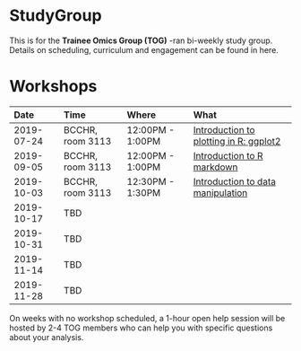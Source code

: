 # StudyGroup

This is for the **Trainee Omics Group (TOG)** -ran bi-weekly study group. Details on scheduling, curriculum and engagement can be found in here.

# Workshops

| Date | Time | Where | What |
| :-- |:---|:---| :-------|
| 2019-07-24| BCCHR, room 3113 | 12:00PM - 1:00PM| [Introduction to plotting in R: ggplot2](workshops/2019-07-24_intro_to_ggplot2) |
| 2019-09-05 | BCCHR, room 3113 | 12:00PM - 1:00PM| [Introduction to R markdown](workshops/2019-09-05_intro_to_rmarkdown) |
| 2019-10-03 | BCCHR, room 3113 | 12:30PM - 1:30PM| [Introduction to data manipulation](workshops/2019-10-03_intro_to_data_manipulation) |
| 2019-10-17| TBD|
| 2019-10-31| TBD|
| 2019-11-14 | TBD|
| 2019-11-28 | TBD|

On weeks with no workshop scheduled, a 1-hour open help session will be hosted by 2-4 TOG members who can help you with specific questions about your analysis.